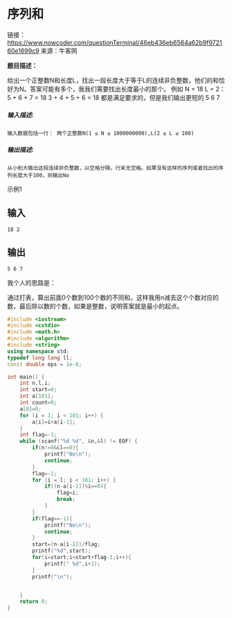 # 序列和

链接：https://www.nowcoder.com/questionTerminal/46eb436eb6564a62b9f972160e1699c9
来源：牛客网

**题目描述：**

给出一个正整数N和长度L，找出一段长度大于等于L的连续非负整数，他们的和恰好为N。答案可能有多个，我我们需要找出长度最小的那个。
 例如 N = 18 L = 2：
 5 + 6 + 7 = 18 
 3 + 4 + 5 + 6 = 18
 都是满足要求的，但是我们输出更短的 5 6 7

##### **输入描述:**

```
输入数据包括一行： 两个正整数N(1 ≤ N ≤ 1000000000),L(2 ≤ L ≤ 100)
```

##### **输出描述:**

```
从小到大输出这段连续非负整数，以空格分隔，行末无空格。如果没有这样的序列或者找出的序列长度大于100，则输出No
```

示例1

## 输入

```
18 2
```

## 输出

```
5 6 7
```

我个人的思路是：

通过打表，算出前面0个数到100个数的不同和，这样我用n减去这个个数对应的数，最后除以数的个数，如果是整数，说明答案就是最小的起点。

```c++
#include <iostream>
#include <cstdio>
#include <math.h>
#include <algorithm>
#include <string>
using namespace std;
typedef long long ll;
const double eps = 1e-8;

int main() {
    int n,l,i;
    int start=0;
    int a[101];
    int count=0;
    a[0]=0;
    for (i = 1; i < 101; i++) {
        a[i]=i+a[i-1];
    }
    int flag=-1;
    while (scanf("%d %d", &n,&l) != EOF) {
        if(n!=0&&l==0){
            printf("No\n");
            continue;
        }
        flag=-1;
        for (i = l; i < 101; i++) {
            if((n-a[i-1])%i==0){
                flag=i;
                break;
            }
        }
        if(flag==-1){
            printf("No\n");
            continue;
        }
        start=(n-a[i-1])/flag;
        printf("%d",start);
        for(i=start;i<start+flag-1;i++){
            printf(" %d",i+1);
        }
        printf("\n");


    }
    return 0;
}

```
